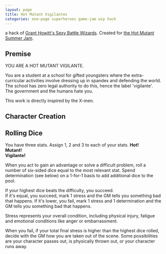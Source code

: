 ```yaml
---
layout: page
title: Hot Mutant Vigilantes
categories: one-page superheroes game-jam wip hack
---
```


a hack of [Grant Howitt's Sexy Battle Wizards](https://gshowitt.itch.io/sexy-battle-wizards). Created for [the Hot Mutant Summer Jam](https://itch.io/jam/hot-mutant-summer-jam).

## Premise

YOU ARE A HOT MUTANT VIGILANTE. 

You are a student at a school for gifted youngsters where the extra-curricular activities involve dressing up in spandex and defending the world. The school has zero legal authority to do this, hence the label 'vigilante'. The government and the humans hate you.

This work is directly inspired by the X-men.

## Character Creation

## Rolling Dice

You have three stats. Assign 1, 2 and 3 to each of your stats.
**Hot!**   
**Mutant!**  
**Vigilante!**  

When you act to gain an advantage or solve a difficult problem, roll a number of six-sided dice equal to the most relevant stat. Spend determination (see below) on a 1-for-1 basis to add additional dice to the pool.

If your highest dice beats the difficulty, you succeed.  
If it's equal, you succeed, mark 1 stress and the GM tells you something bad that happens.
If it's lower, you fail, mark 1 stress and 1 determination and the GM tells you something bad that happens.

Stress represents your overall condition, including physical injury, fatigue and emotional conditions like anger or embarrassment. 

When you fail, if your total final stress is higher than the highest dice rolled, decide with the GM how you are taken out of the scene. Some possibilities are your character passes out, is physically thrown out, or your character runs away.

##
